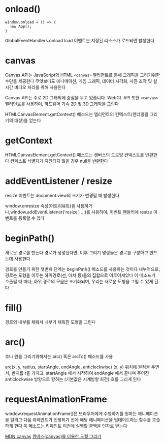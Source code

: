 # onload()

```
window.onload = () => {
  new App();
}
```

GlobalEventHandlers.onload
load 이벤트는 지정된 리소스가 로드되면 발생한다

# canvas

Canvas API는 JavaScript와 HTML `<canvas>` 엘리먼트를 통해 그래픽을 그리기위한 수단을 제공한다
무엇보다도 애니메이션, 게임 그래픽, 데이터 시각화, 사진 조작 및 실시간 비디오 처리를 위해 사용된다

Canvas API는 주로 2D 그래픽에 중점을 두고 있습니다. WebGL API 또한 `<canvas>` 엘리먼트를 사용하며, 하드웨어 가속 2D 및 3D 그래픽을 그린다

HTMLCanvasElement.getContext() 메소드는 엘리먼트의 컨텍스트(렌더링될 그리기의 대상)를 얻는다

# getContext

HTMLCanvasElement.getContext() 메소드는 캔버스의 드로잉 컨텍스트를 반환한다
컨텍스트 식별자가 지원되지 않을 경우 null을 반환한다

# addEventListener / resize

resize 이벤트는 document view의 크기가 변경될 때 발생한다

window.onresize 속성(어트리뷰트)을 사용하거나,window.addEventListener('resize', ...)를 사용하여, 이벤트 핸들러에 resize 이벤트를 등록할 수 있다

# beginPath()

새로운 경로를 만든다
경로가 생성됬다면, 이후 그리기 명령들은 경로를 구성하고 만드는데 사용한다

경로를 만들기 위한 첫번째 단계는 beginPath() 메소드를 사용하는 것이다
내부적으로, 경로는 도형을 이루는 하위경로(선, 아치 등)들의 집합으로 이루어져있다
이 메소드가 호출될 때 마다, 하위 경로의 모음은 초기화되며, 우리는 새로운 도형을 그릴 수 있게 된다

# fill()

경로의 내부를 채워서 내부가 채워진 도형을 그린다

# arc()

호나 원을 그리기위해서는 arc() 혹은 arcTo() 메소드를 사용

arc(x, y, radius, startAngle, endAngle, anticlockwise)
(x, y) 위치에 원점을 두면서, 반지름 r을 가지고, startAngle 에서 시작하여 endAngle 에서 끝나며 주어진 anticlockwise 방향으로 향하는 (기본값은 시계방향 회전) 호를 그리게 된다

# requestAnimationFrame

window.requestAnimationFrame()은 브라우저에게 수행하기를 원하는 애니메이션을 알리고 다음 리페인트가 진행되기 전에 해당 애니메이션을 업데이트하는 함수를 호출하게 한다
이 메소드는 리페인트 이전에 실행할 콜백을 인자로 받는다

[MDN canvas](https://developer.mozilla.org/ko/docs/Web/API/Canvas_API)
[캔버스(canvas)를 이용한 도형 그리기](https://developer.mozilla.org/ko/docs/Web/API/Canvas_API/Tutorial/Drawing_shapes#arcs)
